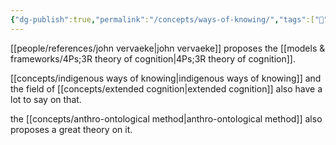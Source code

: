 ```yaml
---
{"dg-publish":true,"permalink":"/concepts/ways-of-knowing/","tags":["🌱"],"created":"2024-03-26T15:30:34.109-03:00","updated":"2024-06-19T18:27:45.082-03:00"}
---
```


[[people/references/john vervaeke\|john vervaeke]] proposes the [[models & frameworks/4Ps;3R theory of cognition\|4Ps;3R theory of cognition]].

[[concepts/indigenous ways of knowing\|indigenous ways of knowing]] and the field of [[concepts/extended cognition\|extended cognition]] also have a lot to say on that.

the [[concepts/anthro-ontological method\|anthro-ontological method]] also proposes a great theory on it.